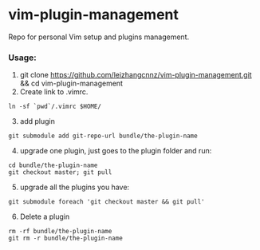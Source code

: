 # vim-plugin-management
Repo for personal Vim setup and plugins management.

### Usage:
1. git clone https://github.com/leizhangcnnz/vim-plugin-management.git && cd vim-plugin-management
2. Create link to .vimrc.
```
ln -sf `pwd`/.vimrc $HOME/
```
3. add plugin
```
git submodule add git-repo-url bundle/the-plugin-name
```
4. upgrade one plugin, just goes to the plugin folder and run:
```
cd bundle/the-plugin-name
git checkout master; git pull
```
5. upgrade all the plugins you have:
```
git submodule foreach 'git checkout master && git pull'
```
6. Delete a plugin
```
rm -rf bundle/the-plugin-name
git rm -r bundle/the-plugin-name
```
